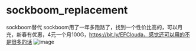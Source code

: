 # sockboom_replacement
sockboom替代
sockboom用了一年多跑路了，找到一个性价比高的，可以月充，新春有优惠，4元一个月100G，https://bit.ly/EFClouda，感觉还可以用的不是很多的话
![image](https://github.com/wfi2017/sockboom_replacement/assets/31526965/3e0b1552-247d-40ca-b7bd-26917fef5955)
